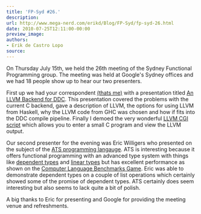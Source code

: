 ```yaml
---
title: 'FP-Syd #26.'
description:
url: http://www.mega-nerd.com/erikd/Blog/FP-Syd/fp-syd-26.html
date: 2010-07-25T12:11:00-00:00
preview_image:
authors:
- Erik de Castro Lopo
source:
---
```




<p>
On Thursday July 15th, we held the 26th meeting of the Sydney Functional
Programming group.
The meeting was held at Google's Sydney offices and we had 18 people show up
to hear our two presenters.
</p>

<p>
First up we had your correspondent
	<a href="http://www.mega-nerd.com/erikd/Blog/">
	(thats me)</a>
with a presentation titled
	<a href="http://fp-syd.googlegroups.com/web/ddc-llvm.pdf">
	An LLVM Backend for DDC</a>.
This presentation covered the problems with the current C backend, gave
a description of LLVM, the options for using LLVM from Haskell, why the LLVM
code from GHC was chosen and how if fits into the DDC compile pipeline.
Finally I demoed the very wonderful
	<a href="http://llvm.org/demo/index.cgi">
	LLVM CGI script</a>
which allows you to enter a small C program and view the LLVM output.
</p>

<p>
Our second presenter for the evening was Eric Willigers who presented on the
subject of the
	<a href="http://www.ats-lang.org/">
	ATS programming langauge</a>.
ATS is interesting because it offers functional programming with an advanced
type system with things like
	<a href="http://en.wikipedia.org/wiki/Dependent_type">
	dependent types</a>
and 
	<a href="http://en.wikipedia.org/wiki/Linear_type_system">
	linear types</a>
but has excellent performance as shown on the
	<a href="http://shootout.alioth.debian.org/u64/benchmark.php?test=all&amp;lang=ats">
	Computer Language Benchmarks Game</a>.
Eric was able to demonstrate dependent types on a couple of list operations
which certainly showed some of the promise of dependent types.
ATS certainly does seem interesting but also seems to lack quite a bit of
polish.
</p>

<p>
A big thanks to Eric for presenting and Google for providing the meeting venue
and refreshments. 
</p>



